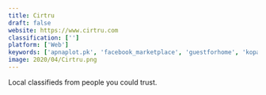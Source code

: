 ```yaml
---
title: Cirtru
draft: false 
website: https://www.cirtru.com
classification: ['']
platform: ['Web']
keywords: ['apnaplot.pk', 'facebook_marketplace', 'guestforhome', 'kopa_housemate_finder', 'nomad_rental', 'oneflare', 'padmapper', 'pickahome', 'radpad', 'redfin', 'rezella', 'teddi', 'the_road_code', 'thinglink', 'trulia', 'white_ops', 'crib.ninja', 'ishmooz']
image: 2020/04/Cirtru.png
---
```

Local classifieds from people you could trust.